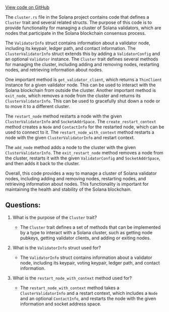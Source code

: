 
[View code on GitHub](https://github.com/solana-labs/solana/blob/master/local-cluster/src/cluster.rs)

The `cluster.rs` file in the Solana project contains code that defines a `Cluster` trait and several related structs. The purpose of this code is to provide functionality for managing a cluster of Solana validators, which are nodes that participate in the Solana blockchain consensus process.

The `ValidatorInfo` struct contains information about a validator node, including its keypair, ledger path, and contact information. The `ClusterValidatorInfo` struct extends this by adding a `ValidatorConfig` and an optional `Validator` instance. The `Cluster` trait defines several methods for managing the cluster, including adding and removing nodes, restarting nodes, and retrieving information about nodes.

One important method is `get_validator_client`, which returns a `ThinClient` instance for a given validator node. This can be used to interact with the Solana blockchain from outside the cluster. Another important method is `exit_node`, which removes a node from the cluster and returns its `ClusterValidatorInfo`. This can be used to gracefully shut down a node or to move it to a different cluster.

The `restart_node` method restarts a node with the given `ClusterValidatorInfo` and `SocketAddrSpace`. The `create_restart_context` method creates a `Node` and `ContactInfo` for the restarted node, which can be used to connect to it. The `restart_node_with_context` method restarts a node with the given `ClusterValidatorInfo` and restart context.

The `add_node` method adds a node to the cluster with the given `ClusterValidatorInfo`. The `exit_restart_node` method removes a node from the cluster, restarts it with the given `ValidatorConfig` and `SocketAddrSpace`, and then adds it back to the cluster.

Overall, this code provides a way to manage a cluster of Solana validator nodes, including adding and removing nodes, restarting nodes, and retrieving information about nodes. This functionality is important for maintaining the health and stability of the Solana blockchain.
## Questions: 
 1. What is the purpose of the `Cluster` trait?
    - The `Cluster` trait defines a set of methods that can be implemented by a type to interact with a Solana cluster, such as getting node pubkeys, getting validator clients, and adding or exiting nodes.

2. What is the `ValidatorInfo` struct used for?
    - The `ValidatorInfo` struct contains information about a validator node, including its keypair, voting keypair, ledger path, and contact information.

3. What is the `restart_node_with_context` method used for?
    - The `restart_node_with_context` method takes a `ClusterValidatorInfo` and a restart context, which includes a `Node` and an optional `ContactInfo`, and restarts the node with the given information and socket address space.